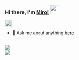 ### Hi there, I'm [Miro!](http://miroprofile.000webhostapp.com/)  <img src="https://github.com/TheDudeThatCode/TheDudeThatCode/blob/master/Assets/Hi.gif" width="29px">

<a href="https://discord.gg/bhPzjwR">
  <img align="left" alt="Clown Discord" width="21px" src="https://cdn4.iconfinder.com/data/icons/logos-and-brands/512/91_Discord_logo_logos-512.png" />
</a>

<br />

- 💬 Ask me about anything [here](https://github.com/castariva18/castariva18/issues)

<br />

<a href="https://github.com/castariva18/castariva18">
  <img align="center" src="https://github-readme-stats.vercel.app/api/top-langs/?username=castariva18&hide=html,php,css&layout=compact&theme=default&line_height=40" />
</a>
<br />
<a href="https://github.com/castariva18/github-readme-stats">
  <img align="center" src="https://github-readme-stats.vercel.app/api?username=castariva18&show_icons=true&theme=default&line_height=34.5" />
</a>
